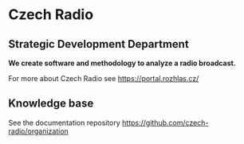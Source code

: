 # Czech Radio 

## Strategic Development Department

**We create software and methodology to analyze a radio broadcast.**

For more about Czech Radio see https://portal.rozhlas.cz/ 

## Knowledge base 

See the documentation repository https://github.com/czech-radio/organization
